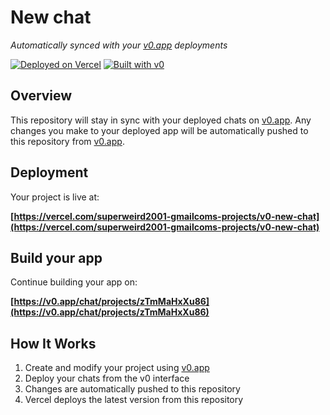 # New chat

*Automatically synced with your [v0.app](https://v0.app) deployments*

[![Deployed on Vercel](https://img.shields.io/badge/Deployed%20on-Vercel-black?style=for-the-badge&logo=vercel)](https://vercel.com/superweird2001-gmailcoms-projects/v0-new-chat)
[![Built with v0](https://img.shields.io/badge/Built%20with-v0.app-black?style=for-the-badge)](https://v0.app/chat/projects/zTmMaHxXu86)

## Overview

This repository will stay in sync with your deployed chats on [v0.app](https://v0.app).
Any changes you make to your deployed app will be automatically pushed to this repository from [v0.app](https://v0.app).

## Deployment

Your project is live at:

**[https://vercel.com/superweird2001-gmailcoms-projects/v0-new-chat](https://vercel.com/superweird2001-gmailcoms-projects/v0-new-chat)**

## Build your app

Continue building your app on:

**[https://v0.app/chat/projects/zTmMaHxXu86](https://v0.app/chat/projects/zTmMaHxXu86)**

## How It Works

1. Create and modify your project using [v0.app](https://v0.app)
2. Deploy your chats from the v0 interface
3. Changes are automatically pushed to this repository
4. Vercel deploys the latest version from this repository
